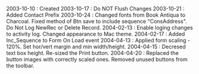 2003-10-10 : Created2003-10-17 : Do NOT Flush Changes2003-10-21 : Added Contact Prefix2003-10-24 : Changed fonts from Book Antiqua to Charcoal. Fixed method of Btn save to include sequence "ConsAddress". Do Not Log NewRec or Delete Record.2004-02-13 : Enable loging changes to activity log. Changed appearance to Mac theme.2004-02-17 : Added Inc_Sequence to Form On Load event2004-04-13 : Applied form scaling - 120%.  Set hor/vert margin and min width/height.2004-04-15 : Decresed text box height. Re-sized the Print button.2004-04-20 : Replaced the button images with correctly scaled ones.  Removed unused buttons from the toolbar.